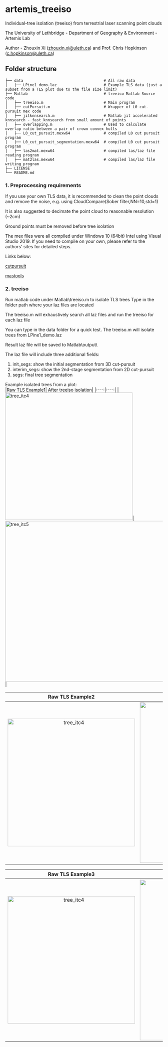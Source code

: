 # artemis_treeiso

Individual-tree isolation (treeiso) from terrestrial laser scanning point clouds

The University of Lethbridge - Department of Geography & Environment - Artemis Lab

Author - Zhouxin Xi (zhouxin.xi@uleth.ca) and Prof. Chris Hopkinson (c.hopkinson@uleth.ca)

## Folder structure

    ├── data                                    # All raw data
    │   ├── LPine1_demo.laz                     # Example TLS data (just a subset from a TLS plot due to the file size limit)
    ├── Matlab                                  # treeiso Matlab Source code 
    │   ├── treeiso.m                           # Main program
    │   ├── cutPursuit.m                        # Wrapper of L0 cut-pursuit mex code
    │   ├── jitknnsearch.m                      # Matlab jit accelerated knnsearch - fast knnsearch from small amount of points
    │   ├── overlapping.m                       # Used to calculate overlap ratio between a pair of crown convex hulls
    │   ├── L0_cut_pursuit.mexw64               # compiled L0 cut pursuit program
    │   ├── L0_cut_pursuit_segmentation.mexw64  # compiled L0 cut pursuit program
    │   ├── las2mat.mexw64                      # compiled las/laz file reading program
    │   ├── mat2las.mexw64                      # compiled las/laz file writing program
    ├── LICENSE
    └── README.md

### 1. Preprocessing requirements
If you use your own TLS data, it is recommended to clean the point clouds and remove the noise, e.g. using CloudCompare(Sober filter,NN=10,std=1)

It is also suggested to decimate the point cloud to reasonable resolution (~2cm)

Ground points must be removed before tree isolation

The mex files were all compiled under Windows 10 (64bit) Intel using Visual Studio 2019. If you need to compile on your own, please refer to the authors' sites for detailed steps.

Links below:

[cutpursuit](https://github.com/loicland/cut-pursuit)

[mastools](https://github.com/plitkey/matlas_tools)

### 2. treeiso
Run matlab code under Matlab\treeiso.m to isolate TLS trees
Type in the folder path where your laz files are located

The treeiso.m will exhaustively search all laz files and run the treeiso for each laz file

You can type in the data folder for a quick test. The treeiso.m will isolate trees from LPine1_demo.laz

Result laz file will be saved to Matlab\output\

The laz file will include three additional fields:

1. init_segs: show the initial segmentation from 3D cut-pursuit
2. interim_segs: show the 2nd-stage segmentation from 2D cut-pursuit
3. segs: final tree segmentation


Example isolated trees from a plot:  
|Raw TLS Example1| After treeiso isolation|
|:---:|:---:|
|<img width="407" alt="tree_itc4" src="https://user-images.githubusercontent.com/8785889/153339986-63e9495b-4951-4252-a089-803e50dcd0b6.png">|<img width="513" alt="tree_itc5" src="https://user-images.githubusercontent.com/8785889/153341308-42afce5f-f8ea-4179-b0b1-3aef60c176f3.png">|

|Raw TLS Example2| After treeiso isolation|
|:---:|:---:|
|<img width="407" alt="tree_itc4" src="https://user-images.githubusercontent.com/8785889/153339986-63e9495b-4951-4252-a089-803e50dcd0b6.png">|<img width="513" alt="tree_itc5" src="https://user-images.githubusercontent.com/8785889/153341308-42afce5f-f8ea-4179-b0b1-3aef60c176f3.png">|

|Raw TLS Example3| After treeiso isolation|
|:---:|:---:|
|<img width="407" alt="tree_itc4" src="https://user-images.githubusercontent.com/8785889/153339986-63e9495b-4951-4252-a089-803e50dcd0b6.png">|<img width="513" alt="tree_itc5" src="https://user-images.githubusercontent.com/8785889/153341308-42afce5f-f8ea-4179-b0b1-3aef60c176f3.png">|


